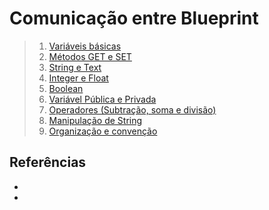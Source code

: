 # Comunicação entre Blueprint

> 1. [Variáveis básicas](#1)  
> 1. [Métodos GET e SET](#2)  
> 1. [String e Text](#3)  
> 1. [Integer e Float](#4)  
> 1. [Boolean](#5)  
> 1. [Variável Pública e Privada](#6)  
> 1. [Operadores (Subtração, soma e divisão)](#7)
> 1. [Manipulação de String](#8)
> 1. [Organização e convenção](#9)


## Referências
- []()
- []()
